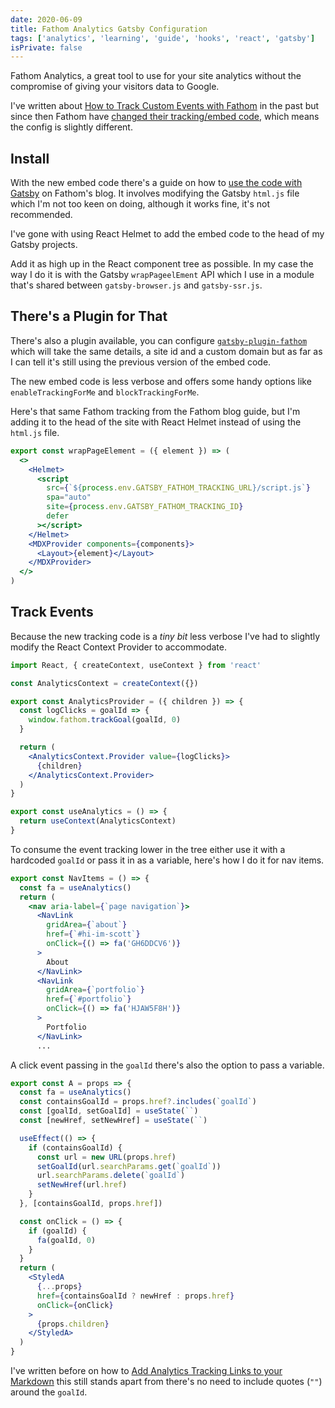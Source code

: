 ```yaml
---
date: 2020-06-09
title: Fathom Analytics Gatsby Configuration
tags: ['analytics', 'learning', 'guide', 'hooks', 'react', 'gatsby']
isPrivate: false
---
```


Fathom Analytics, a great tool to use for your site analytics without
the compromise of giving your visitors data to Google.

I've written about [How to Track Custom Events with Fathom] in the
past but since then Fathom have [changed their tracking/embed code],
which means the config is slightly different.

## Install

With the new embed code there's a guide on how to [use the code with
Gatsby] on Fathom's blog. It involves modifying the Gatsby `html.js`
file which I'm not too keen on doing, although it works fine, it's not
recommended.

I've gone with using React Helmet to add the embed code to the head of
my Gatsby projects.

Add it as high up in the React component tree as possible. In my case
the way I do it is with the Gatsby `wrapPageelEment` API which I use
in a module that's shared between `gatsby-browser.js` and
`gatsby-ssr.js`.

## There's a Plugin for That

There's also a plugin available, you can configure
[`gatsby-plugin-fathom`] which will take the same details, a site id
and a custom domain but as far as I can tell it's still using the
previous version of the embed code.

The new embed code is less verbose and offers some handy options like
`enableTrackingForMe` and `blockTrackingForMe`.

Here's that same Fathom tracking from the Fathom blog guide, but I'm
adding it to the head of the site with React Helmet instead of using
the `html.js` file.

```jsx
export const wrapPageElement = ({ element }) => (
  <>
    <Helmet>
      <script
        src={`${process.env.GATSBY_FATHOM_TRACKING_URL}/script.js`}
        spa="auto"
        site={process.env.GATSBY_FATHOM_TRACKING_ID}
        defer
      ></script>
    </Helmet>
    <MDXProvider components={components}>
      <Layout>{element}</Layout>
    </MDXProvider>
  </>
)
```

## Track Events

Because the new tracking code is a _tiny bit_ less verbose I've had to
slightly modify the React Context Provider to accommodate.

```jsx
import React, { createContext, useContext } from 'react'

const AnalyticsContext = createContext({})

export const AnalyticsProvider = ({ children }) => {
  const logClicks = goalId => {
    window.fathom.trackGoal(goalId, 0)
  }

  return (
    <AnalyticsContext.Provider value={logClicks}>
      {children}
    </AnalyticsContext.Provider>
  )
}

export const useAnalytics = () => {
  return useContext(AnalyticsContext)
}
```

To consume the event tracking lower in the tree either use it with a
hardcoded `goalId` or pass it in as a variable, here's how I do it for
nav items.

```jsx
export const NavItems = () => {
  const fa = useAnalytics()
  return (
    <nav aria-label={`page navigation`}>
      <NavLink
        gridArea={`about`}
        href={`#hi-im-scott`}
        onClick={() => fa('GH6DDCV6')}
      >
        About
      </NavLink>
      <NavLink
        gridArea={`portfolio`}
        href={`#portfolio`}
        onClick={() => fa('HJAW5F8H')}
      >
        Portfolio
      </NavLink>
      ...
```

A click event passing in the `goalId` there's also the option to pass
a variable.

```jsx
export const A = props => {
  const fa = useAnalytics()
  const containsGoalId = props.href?.includes(`goalId`)
  const [goalId, setGoalId] = useState(``)
  const [newHref, setNewHref] = useState(``)

  useEffect(() => {
    if (containsGoalId) {
      const url = new URL(props.href)
      setGoalId(url.searchParams.get(`goalId`))
      url.searchParams.delete(`goalId`)
      setNewHref(url.href)
    }
  }, [containsGoalId, props.href])

  const onClick = () => {
    if (goalId) {
      fa(goalId, 0)
    }
  }
  return (
    <StyledA
      {...props}
      href={containsGoalId ? newHref : props.href}
      onClick={onClick}
    >
      {props.children}
    </StyledA>
  )
}
```

I've written before on how to [Add Analytics Tracking Links to your
Markdown] this still stands apart from there's no need to include
quotes (`""`) around the `goalId`.

<!-- Links -->

[how to track custom events with fathom]:
  https://scottspence.com/posts/track-custom-events-with-fathom-analytics
[changed their tracking/embed code]:
  https://usefathom.com/support/tracking
[use the code with gatsby]:
  https://usefathom.com/integrations/gatsbyjs
[`gatsby-plugin-fathom`]:
  https://www.gatsbyjs.com/packages/gatsby-plugin-fathom/
[add analytics tracking links to your markdown]:
  https://scottspence.com/posts/add-tracking-links-to-your-markdown/
